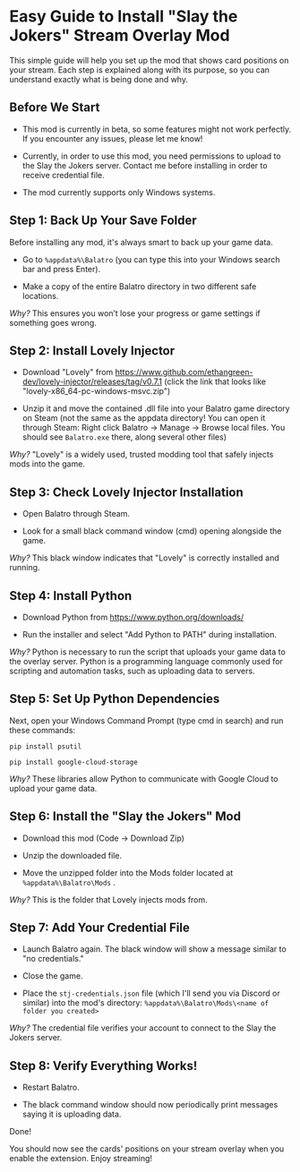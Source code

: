 # Easy Guide to Install "Slay the Jokers" Stream Overlay Mod

This simple guide will help you set up the mod that shows card positions on your stream. Each step is explained along with its purpose, so you can understand exactly what is being done and why.

## Before We Start

- This mod is currently in beta, so some features might not work perfectly. If you encounter any issues, please let me know!

- Currently, in order to use this mod, you need permissions to upload to the Slay the Jokers server. Contact me before installing in order to receive credential file.

- The mod currently supports only Windows systems.

## Step 1: Back Up Your Save Folder

Before installing any mod, it's always smart to back up your game data.

- Go to `%appdata%\Balatro` (you can type this into your Windows search bar and press Enter).

- Make a copy of the entire Balatro directory in two different safe locations.

*Why?* This ensures you won’t lose your progress or game settings if something goes wrong.

## Step 2: Install Lovely Injector

- Download "Lovely" from https://www.github.com/ethangreen-dev/lovely-injector/releases/tag/v0.7.1 (click the link that looks like "lovely-x86_64-pc-windows-msvc.zip")

- Unzip it and move the contained .dll file into your Balatro game directory on Steam (not the same as the appdata directory! You can open it through Steam: Right click Balatro -> Manage -> Browse local files. You should see `Balatro.exe` there, along several other files)

*Why?* "Lovely" is a widely used, trusted modding tool that safely injects mods into the game.

## Step 3: Check Lovely Injector Installation

- Open Balatro through Steam.

- Look for a small black command window (cmd) opening alongside the game.

*Why?* This black window indicates that "Lovely" is correctly installed and running.

## Step 4: Install Python

- Download Python from https://www.python.org/downloads/

- Run the installer and select "Add Python to PATH" during installation.

*Why?* Python is necessary to run the script that uploads your game data to the overlay server. Python is a programming language commonly used for scripting and automation tasks, such as uploading data to servers. 

## Step 5: Set Up Python Dependencies

Next, open your Windows Command Prompt (type cmd in search) and run these commands:

`pip install psutil`

`pip install google-cloud-storage`

*Why?* These libraries allow Python to communicate with Google Cloud to upload your game data.

## Step 6: Install the "Slay the Jokers" Mod

- Download this mod (Code -> Download Zip)

- Unzip the downloaded file.

- Move the unzipped folder into the Mods folder located at `%appdata%\Balatro\Mods` .

*Why?* This is the folder that Lovely injects mods from.

## Step 7: Add Your Credential File

- Launch Balatro again. The black window will show a message similar to "no credentials."

- Close the game.

- Place the `stj-credentials.json` file (which I'll send you via Discord or similar) into the mod's directory: `%appdata%\Balatro\Mods\<name of folder you created>`

*Why?* The credential file verifies your account to connect to the Slay the Jokers server.

## Step 8: Verify Everything Works!

- Restart Balatro.

- The black command window should now periodically print messages saying it is uploading data.

Done!

You should now see the cards' positions on your stream overlay when you enable the extension. Enjoy streaming!
